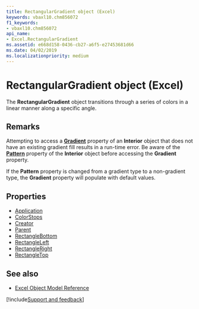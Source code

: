 ```yaml
---
title: RectangularGradient object (Excel)
keywords: vbaxl10.chm856072
f1_keywords:
- vbaxl10.chm856072
api_name:
- Excel.RectangularGradient
ms.assetid: e668d158-0436-cb27-a6f5-e27453681d66
ms.date: 04/02/2019
ms.localizationpriority: medium
---
```



# RectangularGradient object (Excel)

The **RectangularGradient** object transitions through a series of colors in a linear manner along a specific angle.


## Remarks

Attempting to access a **[Gradient](excel.interior.gradient.md)** property of an **Interior** object that does not have an existing gradient fill results in a run-time error. Be aware of the **[Pattern](Excel.Interior.Pattern.md)** property of the **Interior** object before accessing the **Gradient** property.
    
If the **Pattern** property is changed from a gradient type to a non-gradient type, the **Gradient** property will populate with default values.


## Properties

- [Application](Excel.RectangularGradient.Application.md)
- [ColorStops](Excel.RectangularGradient.ColorStops.md)
- [Creator](Excel.RectangularGradient.Creator.md)
- [Parent](Excel.RectangularGradient.Parent.md)
- [RectangleBottom](Excel.RectangularGradient.RectangleBottom.md)
- [RectangleLeft](Excel.RectangularGradient.RectangleLeft.md)
- [RectangleRight](Excel.RectangularGradient.RectangleRight.md)
- [RectangleTop](Excel.RectangularGradient.RectangleTop.md)

## See also

- [Excel Object Model Reference](overview/Excel/object-model.md)

[!include[Support and feedback](~/includes/feedback-boilerplate.md)]